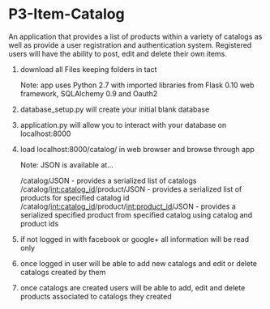 # P3-Item-Catalog

An application that provides a list of products within a variety of catalogs as well as provide a user registration and authentication system. Registered users will have the ability to post, edit and delete their own items.

1. download all Files keeping folders in tact
    
    Note: app uses Python 2.7 with imported libraries from Flask 0.10 web framework, SQLAlchemy 0.9 and Oauth2

2. database_setup.py will create your initial blank database

3. application.py will allow you to interact with your database on localhost:8000

4. load localhost:8000/catalog/ in web browser and browse through app
    
    Note: JSON is available at...

      /catalog/JSON - provides a serialized list of catalogs
      /catalog/<int:catalog_id>/product/JSON - provides a serialized list of products for specified catalog id
      /catalog/<int:catalog_id>/product/<int:product_id>/JSON - provides a serialized specified product from specified catalog using catalog and product ids

5. if not logged in with facebook or google+ all information will be read only

6. once logged in user will be able to add new catalogs and edit or delete catalogs created by them

7. once catalogs are created users will be able to add, edit and delete products associated to catalogs they created
